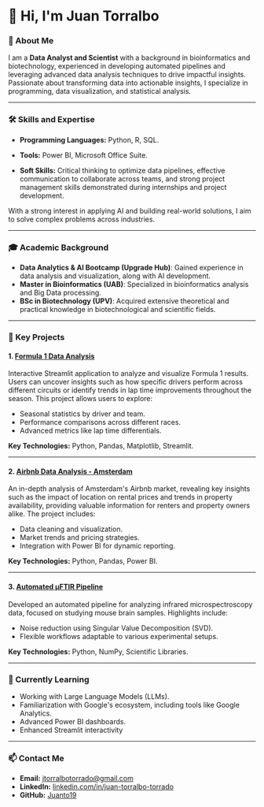 # 👋 Hi, I'm Juan Torralbo

### 🚀 About Me

I am a **Data Analyst and Scientist** with a background in bioinformatics and biotechnology, experienced in developing automated pipelines and leveraging advanced data analysis techniques to drive impactful insights. Passionate about transforming data into actionable insights, I specialize in programming, data visualization, and statistical analysis.&#x20;

---

### 🛠️ Skills and Expertise

- **Programming Languages:** Python, R, SQL.

- **Tools:** Power BI, Microsoft Office Suite.

- **Soft Skills:** Critical thinking to optimize data pipelines, effective communication to collaborate across teams, and strong project management skills demonstrated during internships and project development.

With a strong interest in applying AI and building real-world solutions, I aim to solve complex problems across industries.

---

### 🎓 Academic Background

- **Data Analytics & AI Bootcamp (Upgrade Hub)**: Gained experience in data analysis and visualization, along with AI development.
- **Master in Bioinformatics (UAB)**: Specialized in bioinformatics analysis and Big Data processing.
- **BSc in Biotechnology (UPV)**: Acquired extensive theoretical and practical knowledge in biotechnological and scientific fields.



---

### 🌟 Key Projects

#### 1. [Formula 1 Data Analysis](https://github.com/Juanto19/Formula-1_Data_Analysis)

Interactive Streamlit application to analyze and visualize Formula 1 results. Users can uncover insights such as how specific drivers perform across different circuits or identify trends in lap time improvements throughout the season. This project allows users to explore:

- Seasonal statistics by driver and team.
- Performance comparisons across different races.
- Advanced metrics like lap time differentials.

**Key Technologies:** Python, Pandas, Matplotlib, Streamlit.

---

#### 2. [Airbnb Data Analysis - Amsterdam](https://github.com/Juanto19/Airbnb_Data_Analysis_Amsterdam)

An in-depth analysis of Amsterdam's Airbnb market, revealing key insights such as the impact of location on rental prices and trends in property availability, providing valuable information for renters and property owners alike. The project includes:

- Data cleaning and visualization.
- Market trends and pricing strategies.
- Integration with Power BI for dynamic reporting.

**Key Technologies:** Python, Pandas, Power BI.

---

#### 3. [Automated µFTIR Pipeline](https://github.com/Juanto19/TFM_bioinf/tree/main)

Developed an automated pipeline for analyzing infrared microspectroscopy data, focused on studying mouse brain samples. Highlights include:

- Noise reduction using Singular Value Decomposition (SVD).
- Flexible workflows adaptable to various experimental setups.

**Key Technologies:** Python, NumPy, Scientific Libraries.

---

### 🌱 Currently Learning

- Working with Large Language Models (LLMs).
- Familiarization with Google's ecosystem, including tools like Google Analytics.
- Advanced Power BI dashboards.
- Enhanced Streamlit interactivity

---

### 📫 Contact Me

- **Email:** [jtorralbotorrado@gmail.com](mailto\:jtorralbotorrado@gmail.com)
- **LinkedIn:** [linkedin.com/in/juan-torralbo-torrado](https://www.linkedin.com/in/juan-torralbo-torrado/)
- **GitHub:** [Juanto19](https://github.com/Juanto19)

